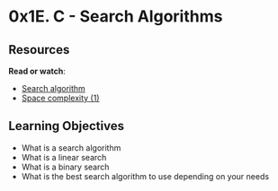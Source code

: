 
# 0x1E. C - Search Algorithms
## Resources

**Read or watch**:

-   [Search algorithm](https://intranet.hbtn.io/rltoken/ntNFhA9urmBxZfcn8gjsqw "Search algorithm")
-   [Space complexity (1)](https://intranet.hbtn.io/rltoken/pPScxisIQ0eOPBPXkjcEmg "Space complexity (1)")

## Learning Objectives

-   What is a search algorithm
-   What is a linear search
-   What is a binary search
-   What is the best search algorithm to use depending on your needs
